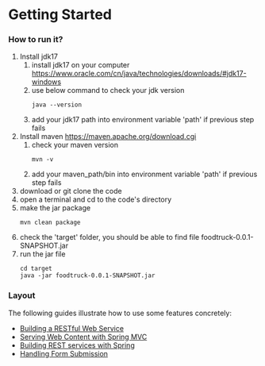 # Getting Started

### How to run it?
1. Install jdk17
   1. install jdk17 on your computer https://www.oracle.com/cn/java/technologies/downloads/#jdk17-windows
   2. use below command to check your jdk version
       ```
       java --version
       ```
   3. add your jdk17 path into environment variable 'path' if previous step fails
2. Install maven https://maven.apache.org/download.cgi
   1. check your maven version
       ```
       mvn -v
       ```
   2. add your maven_path/bin into environment variable 'path' if previous step fails
3. download or git clone the code
4. open a terminal and cd to the code's directory
5. make the jar package
   ```
   mvn clean package
   ```
6. check the 'target' folder, you should be able to find file foodtruck-0.0.1-SNAPSHOT.jar
7. run the jar file
   ```
   cd target
   java -jar foodtruck-0.0.1-SNAPSHOT.jar
   ```

### Layout
The following guides illustrate how to use some features concretely:

* [Building a RESTful Web Service](https://spring.io/guides/gs/rest-service/)
* [Serving Web Content with Spring MVC](https://spring.io/guides/gs/serving-web-content/)
* [Building REST services with Spring](https://spring.io/guides/tutorials/rest/)
* [Handling Form Submission](https://spring.io/guides/gs/handling-form-submission/)

